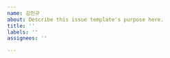 ```yaml
---
name: 김민규
about: Describe this issue template's purpose here.
title: ''
labels: ''
assignees: ''

---
```



